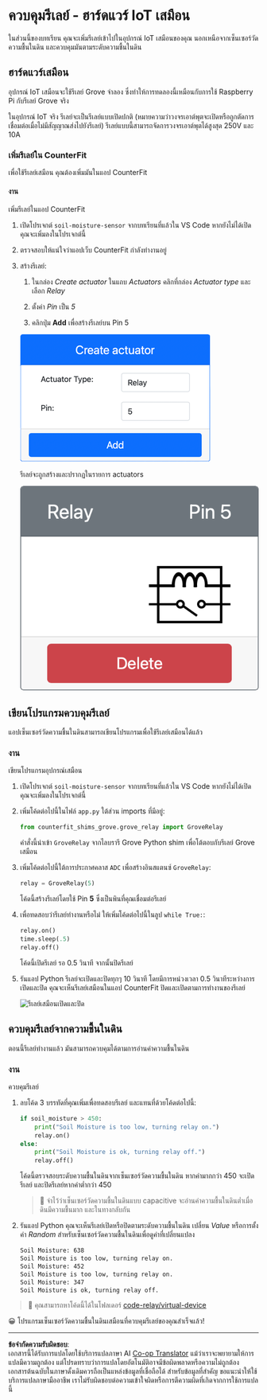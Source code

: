 <!--
CO_OP_TRANSLATOR_METADATA:
{
  "original_hash": "f8f541ee945545017a51aaf309aa37c3",
  "translation_date": "2025-08-27T22:12:51+00:00",
  "source_file": "2-farm/lessons/3-automated-plant-watering/virtual-device-relay.md",
  "language_code": "th"
}
-->
# ควบคุมรีเลย์ - ฮาร์ดแวร์ IoT เสมือน

ในส่วนนี้ของบทเรียน คุณจะเพิ่มรีเลย์เข้าไปในอุปกรณ์ IoT เสมือนของคุณ นอกเหนือจากเซ็นเซอร์วัดความชื้นในดิน และควบคุมมันตามระดับความชื้นในดิน

## ฮาร์ดแวร์เสมือน

อุปกรณ์ IoT เสมือนจะใช้รีเลย์ Grove จำลอง ซึ่งทำให้การทดลองนี้เหมือนกับการใช้ Raspberry Pi กับรีเลย์ Grove จริง

ในอุปกรณ์ IoT จริง รีเลย์จะเป็นรีเลย์แบบเปิดปกติ (หมายความว่าวงจรเอาต์พุตจะเปิดหรือถูกตัดการเชื่อมต่อเมื่อไม่มีสัญญาณส่งไปยังรีเลย์) รีเลย์แบบนี้สามารถจัดการวงจรเอาต์พุตได้สูงสุด 250V และ 10A

### เพิ่มรีเลย์ใน CounterFit

เพื่อใช้รีเลย์เสมือน คุณต้องเพิ่มมันในแอป CounterFit

#### งาน

เพิ่มรีเลย์ในแอป CounterFit

1. เปิดโปรเจกต์ `soil-moisture-sensor` จากบทเรียนที่แล้วใน VS Code หากยังไม่ได้เปิด คุณจะเพิ่มลงในโปรเจกต์นี้

1. ตรวจสอบให้แน่ใจว่าแอปเว็บ CounterFit กำลังทำงานอยู่

1. สร้างรีเลย์:

    1. ในกล่อง *Create actuator* ในแถบ *Actuators* คลิกที่กล่อง *Actuator type* และเลือก *Relay*

    1. ตั้งค่า *Pin* เป็น *5*

    1. คลิกปุ่ม **Add** เพื่อสร้างรีเลย์บน Pin 5

    ![การตั้งค่ารีเลย์](../../../../../translated_images/counterfit-create-relay.fa7c40fd0f2f6afc33b35ea94fcb235085be4861e14e3fe6b9b7bcfc82d1c888.th.png)

    รีเลย์จะถูกสร้างและปรากฏในรายการ actuators

    ![รีเลย์ที่ถูกสร้าง](../../../../../translated_images/counterfit-relay.bbf74c1dbdc8b9acd983367fcbd06703a402aefef6af54ddb28e11307ba8a12c.th.png)

## เขียนโปรแกรมควบคุมรีเลย์

แอปเซ็นเซอร์วัดความชื้นในดินสามารถเขียนโปรแกรมเพื่อใช้รีเลย์เสมือนได้แล้ว

### งาน

เขียนโปรแกรมอุปกรณ์เสมือน

1. เปิดโปรเจกต์ `soil-moisture-sensor` จากบทเรียนที่แล้วใน VS Code หากยังไม่ได้เปิด คุณจะเพิ่มลงในโปรเจกต์นี้

1. เพิ่มโค้ดต่อไปนี้ในไฟล์ `app.py` ใต้ส่วน imports ที่มีอยู่:

    ```python
    from counterfit_shims_grove.grove_relay import GroveRelay
    ```

    คำสั่งนี้นำเข้า `GroveRelay` จากไลบรารี Grove Python shim เพื่อโต้ตอบกับรีเลย์ Grove เสมือน

1. เพิ่มโค้ดต่อไปนี้ใต้การประกาศคลาส `ADC` เพื่อสร้างอินสแตนซ์ `GroveRelay`:

    ```python
    relay = GroveRelay(5)
    ```

    โค้ดนี้สร้างรีเลย์โดยใช้ Pin **5** ซึ่งเป็นพินที่คุณเชื่อมต่อรีเลย์

1. เพื่อทดสอบว่ารีเลย์ทำงานหรือไม่ ให้เพิ่มโค้ดต่อไปนี้ในลูป `while True:`:

    ```python
    relay.on()
    time.sleep(.5)
    relay.off()
    ```

    โค้ดนี้เปิดรีเลย์ รอ 0.5 วินาที จากนั้นปิดรีเลย์

1. รันแอป Python รีเลย์จะเปิดและปิดทุกๆ 10 วินาที โดยมีการหน่วงเวลา 0.5 วินาทีระหว่างการเปิดและปิด คุณจะเห็นรีเลย์เสมือนในแอป CounterFit ปิดและเปิดตามการทำงานของรีเลย์

    ![รีเลย์เสมือนเปิดและปิด](../../../../../images/virtual-relay-turn-on-off.gif)

## ควบคุมรีเลย์จากความชื้นในดิน

ตอนนี้รีเลย์ทำงานแล้ว มันสามารถควบคุมได้ตามการอ่านค่าความชื้นในดิน

### งาน

ควบคุมรีเลย์

1. ลบโค้ด 3 บรรทัดที่คุณเพิ่มเพื่อทดสอบรีเลย์ และแทนที่ด้วยโค้ดต่อไปนี้:

    ```python
    if soil_moisture > 450:
        print("Soil Moisture is too low, turning relay on.")
        relay.on()
    else:
        print("Soil Moisture is ok, turning relay off.")
        relay.off()
    ```

    โค้ดนี้ตรวจสอบระดับความชื้นในดินจากเซ็นเซอร์วัดความชื้นในดิน หากค่ามากกว่า 450 จะเปิดรีเลย์ และปิดรีเลย์หากค่าต่ำกว่า 450

    > 💁 จำไว้ว่าเซ็นเซอร์วัดความชื้นในดินแบบ capacitive จะอ่านค่าความชื้นในดินต่ำเมื่อดินมีความชื้นมาก และในทางกลับกัน

1. รันแอป Python คุณจะเห็นรีเลย์เปิดหรือปิดตามระดับความชื้นในดิน เปลี่ยน *Value* หรือการตั้งค่า *Random* สำหรับเซ็นเซอร์วัดความชื้นในดินเพื่อดูค่าที่เปลี่ยนแปลง

    ```output
    Soil Moisture: 638
    Soil Moisture is too low, turning relay on.
    Soil Moisture: 452
    Soil Moisture is too low, turning relay on.
    Soil Moisture: 347
    Soil Moisture is ok, turning relay off.
    ```

> 💁 คุณสามารถหาโค้ดนี้ได้ในโฟลเดอร์ [code-relay/virtual-device](../../../../../2-farm/lessons/3-automated-plant-watering/code-relay/virtual-device)

😀 โปรแกรมเซ็นเซอร์วัดความชื้นในดินเสมือนที่ควบคุมรีเลย์ของคุณสำเร็จแล้ว!

---

**ข้อจำกัดความรับผิดชอบ**:  
เอกสารนี้ได้รับการแปลโดยใช้บริการแปลภาษา AI [Co-op Translator](https://github.com/Azure/co-op-translator) แม้ว่าเราจะพยายามให้การแปลมีความถูกต้อง แต่โปรดทราบว่าการแปลโดยอัตโนมัติอาจมีข้อผิดพลาดหรือความไม่ถูกต้อง เอกสารต้นฉบับในภาษาดั้งเดิมควรถือเป็นแหล่งข้อมูลที่เชื่อถือได้ สำหรับข้อมูลที่สำคัญ ขอแนะนำให้ใช้บริการแปลภาษามืออาชีพ เราไม่รับผิดชอบต่อความเข้าใจผิดหรือการตีความผิดที่เกิดจากการใช้การแปลนี้